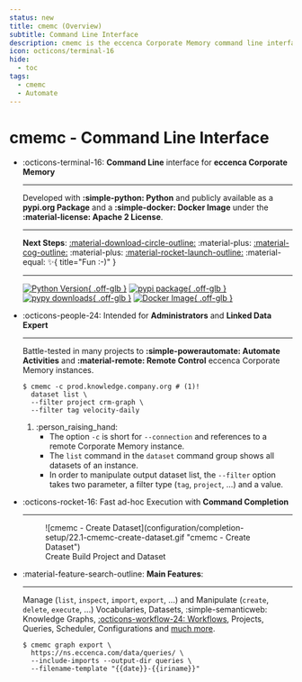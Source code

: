 ```yaml
---
status: new
title: cmemc (Overview)
subtitle: Command Line Interface
description: cmemc is the eccenca Corporate Memory command line interface.
icon: octicons/terminal-16
hide:
  - toc
tags:
  - cmemc
  - Automate
---
```

# cmemc - Command Line Interface

<div class="grid cards" markdown>

-   :octicons-terminal-16: **Command Line** interface for **eccenca Corporate Memory**

    ---

    Developed with **:simple-python: Python** and publicly available as a **pypi.org Package** and a **:simple-docker: Docker Image** under the **:material-license: Apache 2 License**.

    ---

    **Next Steps**: [:material-download-circle-outline:](installation/index.md "Installation")
        :material-plus: [:material-cog-outline:](configuration/file-based-configuration/index.md "Configuration")
        :material-plus: [:material-rocket-launch-outline:](configuration/completion-setup/index.md "Completion Setup")
        :material-equal: :sparkles:{ title="Fun :-)" }

    ---

    [![Python Version](https://img.shields.io/pypi/pyversions/cmem-cmemc.svg "Python Version"){ .off-glb }](https://pypi.org/project/cmem-cmemc/)
    [![pypi package](https://badge.fury.io/py/cmem-cmemc.svg "pypi package"){ .off-glb }](https://pypi.python.org/pypi/cmem-cmemc/)
    [![pypy downloads](https://img.shields.io/pypi/dm/cmem-cmemc.svg "pypy downloads"){ .off-glb }](https://pypi.python.org/pypi/cmem-cmemc/)
    [![Docker Image](https://img.shields.io/badge/docker-image-blue?logo=docker&logoColor=white "Docker Image"){ .off-glb }](./invocation/docker-image/index.md)

-   :octicons-people-24: Intended for **Administrators** and **Linked Data Expert**

    ---

    Battle-tested in many projects to **:simple-powerautomate: Automate Activities** and **:material-remote: Remote Control** eccenca Corporate Memory instances.

    ``` shell-session title="Example: List datasets with a specific tag and project."
    $ cmemc -c prod.knowledge.company.org # (1)!
      dataset list \
      --filter project crm-graph \
      --filter tag velocity-daily
    ```

    1.  :person_raising_hand:
        - The option `-c` is short for `--connection` and references to a remote Corporate Memory instance.
        - The `list` command in the `dataset` command group shows all datasets of an instance.
        - In order to manipulate output dataset list, the `--filter` option takes two parameter, a filter type (`tag`, `project`, ...) and a value.


-   :octicons-rocket-16: Fast ad-hoc Execution with **Command Completion**

    ---

    <figure markdown>
      ![cmemc - Create Dataset](configuration/completion-setup/22.1-cmemc-create-dataset.gif "cmemc - Create Dataset")
      <figcaption>Create Build Project and Dataset</figcaption>
    </figure>


-   :material-feature-search-outline: **Main Features**:

    ---

    Manage (`list`, `inspect`, `import`, `export`, ...) and Manipulate (`create`, `delete`, `execute`, ...) Vocabularies, Datasets, :simple-semanticweb: Knowledge Graphs, [:octicons-workflow-24: Workflows](workflow-execution-and-orchestration/index.md), Projects, Queries, Scheduler, Configurations and [much more](command-reference/index.md).

    ``` shell-session title="Example: Backup the query catalog including imports."
    $ cmemc graph export \
      https://ns.eccenca.com/data/queries/ \
      --include-imports --output-dir queries \
      --filename-template "{{date}}-{{iriname}}"
    ```

</div>

